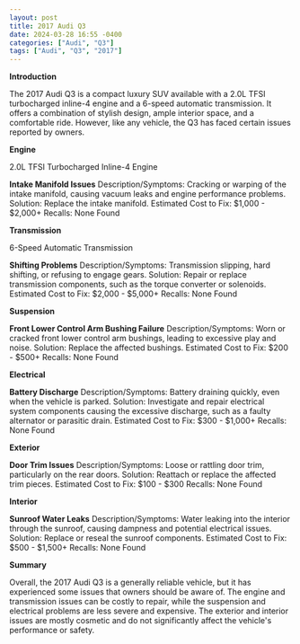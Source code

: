 ```yaml
---
layout: post
title: 2017 Audi Q3
date: 2024-03-28 16:55 -0400
categories: ["Audi", "Q3"]
tags: ["Audi", "Q3", "2017"]
---
```

**Introduction**

The 2017 Audi Q3 is a compact luxury SUV available with a 2.0L TFSI turbocharged inline-4 engine and a 6-speed automatic transmission. It offers a combination of stylish design, ample interior space, and a comfortable ride. However, like any vehicle, the Q3 has faced certain issues reported by owners.

**Engine**

2.0L TFSI Turbocharged Inline-4 Engine

**Intake Manifold Issues**
Description/Symptoms: Cracking or warping of the intake manifold, causing vacuum leaks and engine performance problems.
Solution: Replace the intake manifold.
Estimated Cost to Fix: $1,000 - $2,000+
Recalls: None Found

**Transmission**

6-Speed Automatic Transmission

**Shifting Problems**
Description/Symptoms: Transmission slipping, hard shifting, or refusing to engage gears.
Solution: Repair or replace transmission components, such as the torque converter or solenoids.
Estimated Cost to Fix: $2,000 - $5,000+
Recalls: None Found

**Suspension**

**Front Lower Control Arm Bushing Failure**
Description/Symptoms: Worn or cracked front lower control arm bushings, leading to excessive play and noise.
Solution: Replace the affected bushings.
Estimated Cost to Fix: $200 - $500+
Recalls: None Found

**Electrical**

**Battery Discharge**
Description/Symptoms: Battery draining quickly, even when the vehicle is parked.
Solution: Investigate and repair electrical system components causing the excessive discharge, such as a faulty alternator or parasitic drain.
Estimated Cost to Fix: $300 - $1,000+
Recalls: None Found

**Exterior**

**Door Trim Issues**
Description/Symptoms: Loose or rattling door trim, particularly on the rear doors.
Solution: Reattach or replace the affected trim pieces.
Estimated Cost to Fix: $100 - $300
Recalls: None Found

**Interior**

**Sunroof Water Leaks**
Description/Symptoms: Water leaking into the interior through the sunroof, causing dampness and potential electrical issues.
Solution: Replace or reseal the sunroof components.
Estimated Cost to Fix: $500 - $1,500+
Recalls: None Found

**Summary**

Overall, the 2017 Audi Q3 is a generally reliable vehicle, but it has experienced some issues that owners should be aware of. The engine and transmission issues can be costly to repair, while the suspension and electrical problems are less severe and expensive. The exterior and interior issues are mostly cosmetic and do not significantly affect the vehicle's performance or safety.
